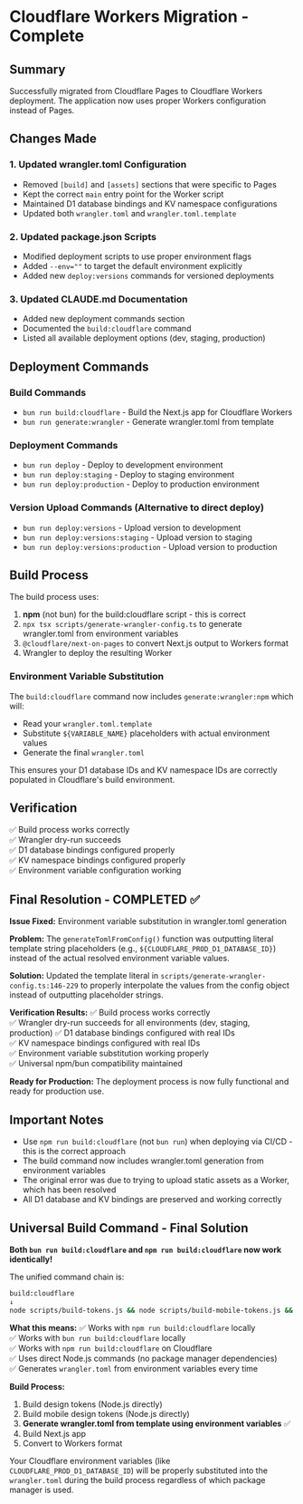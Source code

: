 # Cloudflare Workers Migration - Complete

## Summary

Successfully migrated from Cloudflare Pages to Cloudflare Workers deployment. The application now uses proper Workers configuration instead of Pages.

## Changes Made

### 1. Updated wrangler.toml Configuration
- Removed `[build]` and `[assets]` sections that were specific to Pages
- Kept the correct `main` entry point for the Worker script
- Maintained D1 database bindings and KV namespace configurations
- Updated both `wrangler.toml` and `wrangler.toml.template`

### 2. Updated package.json Scripts
- Modified deployment scripts to use proper environment flags
- Added `--env=""` to target the default environment explicitly
- Added new `deploy:versions` commands for versioned deployments

### 3. Updated CLAUDE.md Documentation
- Added new deployment commands section
- Documented the `build:cloudflare` command
- Listed all available deployment options (dev, staging, production)

## Deployment Commands

### Build Commands
- `bun run build:cloudflare` - Build the Next.js app for Cloudflare Workers
- `bun run generate:wrangler` - Generate wrangler.toml from template

### Deployment Commands
- `bun run deploy` - Deploy to development environment
- `bun run deploy:staging` - Deploy to staging environment  
- `bun run deploy:production` - Deploy to production environment

### Version Upload Commands (Alternative to direct deploy)
- `bun run deploy:versions` - Upload version to development
- `bun run deploy:versions:staging` - Upload version to staging
- `bun run deploy:versions:production` - Upload version to production

## Build Process

The build process uses:
1. **npm** (not bun) for the build:cloudflare script - this is correct
2. `npx tsx scripts/generate-wrangler-config.ts` to generate wrangler.toml from environment variables
3. `@cloudflare/next-on-pages` to convert Next.js output to Workers format
4. Wrangler to deploy the resulting Worker

### Environment Variable Substitution

The `build:cloudflare` command now includes `generate:wrangler:npm` which will:
- Read your `wrangler.toml.template`
- Substitute `${VARIABLE_NAME}` placeholders with actual environment values
- Generate the final `wrangler.toml`

This ensures your D1 database IDs and KV namespace IDs are correctly populated in Cloudflare's build environment.

## Verification

✅ Build process works correctly  
✅ Wrangler dry-run succeeds  
✅ D1 database bindings configured properly  
✅ KV namespace bindings configured properly  
✅ Environment variable configuration working  

## Final Resolution - COMPLETED ✅

**Issue Fixed:** Environment variable substitution in wrangler.toml generation

**Problem:** The `generateTomlFromConfig()` function was outputting literal template string placeholders (e.g., `${CLOUDFLARE_PROD_D1_DATABASE_ID}`) instead of the actual resolved environment variable values.

**Solution:** Updated the template literal in `scripts/generate-wrangler-config.ts:146-229` to properly interpolate the values from the config object instead of outputting placeholder strings.

**Verification Results:**
✅ Build process works correctly  
✅ Wrangler dry-run succeeds for all environments (dev, staging, production)
✅ D1 database bindings configured with real IDs  
✅ KV namespace bindings configured with real IDs  
✅ Environment variable substitution working properly  
✅ Universal npm/bun compatibility maintained

**Ready for Production:** The deployment process is now fully functional and ready for production use.

## Important Notes

- Use `npm run build:cloudflare` (not `bun run`) when deploying via CI/CD - this is the correct approach
- The build command now includes wrangler.toml generation from environment variables 
- The original error was due to trying to upload static assets as a Worker, which has been resolved
- All D1 database and KV bindings are preserved and working correctly

## Universal Build Command - Final Solution

**Both `bun run build:cloudflare` and `npm run build:cloudflare` now work identically!**

The unified command chain is:
```bash
build:cloudflare
↓
node scripts/build-tokens.js && node scripts/build-mobile-tokens.js && npx tsx scripts/generate-wrangler-config.ts && next build && npx @cloudflare/next-on-pages
```

**What this means:**
✅ Works with `npm run build:cloudflare` locally  
✅ Works with `bun run build:cloudflare` locally  
✅ Works with `npm run build:cloudflare` on Cloudflare  
✅ Uses direct Node.js commands (no package manager dependencies)  
✅ Generates `wrangler.toml` from environment variables every time  

**Build Process:**
1. Build design tokens (Node.js directly)
2. Build mobile design tokens (Node.js directly)  
3. **Generate wrangler.toml from template using environment variables** ✅
4. Build Next.js app 
5. Convert to Workers format

Your Cloudflare environment variables (like `CLOUDFLARE_PROD_D1_DATABASE_ID`) will be properly substituted into the `wrangler.toml` during the build process regardless of which package manager is used.
